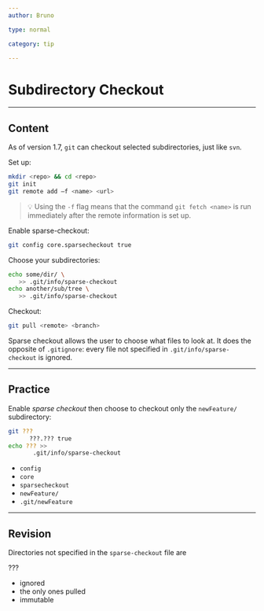 ```yaml
---
author: Bruno

type: normal

category: tip

---
```


# Subdirectory Checkout

---

## Content

As of version 1.7, `git` can checkout selected subdirectories, just like `svn`. 

Set up:

```bash
mkdir <repo> && cd <repo>
git init
git remote add –f <name> <url>
```

> 💡 Using the `-f` flag means that the command `git fetch <name>` is run immediately after the remote information is set up. 

Enable sparse-checkout:

```bash
git config core.sparsecheckout true
```

Choose your subdirectories:

```bash
echo some/dir/ \
   >> .git/info/sparse-checkout
echo another/sub/tree \
   >> .git/info/sparse-checkout
```

Checkout:

```bash
git pull <remote> <branch>
```

Sparse checkout allows the user to choose what files to look at. It does the opposite of `.gitignore`: every file not specified in `.git/info/sparse-checkout` is ignored.

---

## Practice

Enable *sparse checkout* then choose to checkout only the `newFeature/` subdirectory:

```bash
git ???
      ???.??? true
echo ??? >>
       .git/info/sparse-checkout
```

- `config`
- `core`
- `sparsecheckout`
- `newFeature/`
- `.git/newFeature`


---

## Revision

Directories not specified in the `sparse-checkout` file are

???

- ignored
- the only ones pulled
- immutable
